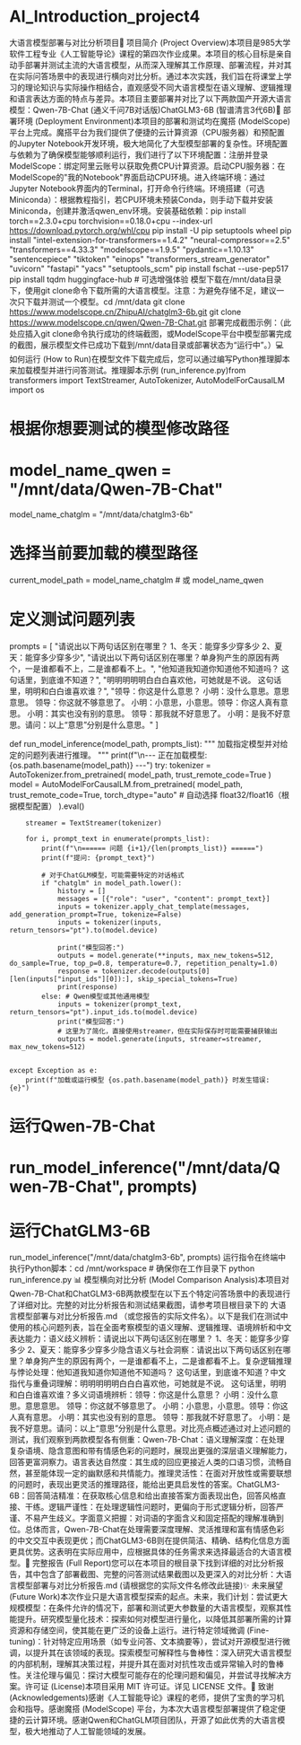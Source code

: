 # AI_Introduction_project4
大语言模型部署与对比分析项目🌟 项目简介 (Project Overview)本项目是985大学软件工程专业《人工智能导论》课程的第四次作业成果。本项目的核心目标是亲自动手部署并测试主流的大语言模型，从而深入理解其工作原理、部署流程，并对其在实际问答场景中的表现进行横向对比分析。通过本次实践，我们旨在将课堂上学习的理论知识与实际操作相结合，直观感受不同大语言模型在语义理解、逻辑推理和语言表达方面的特点与差异。本项目主要部署并对比了以下两款国产开源大语言模型：Qwen-7B-Chat (通义千问7B对话版)ChatGLM3-6B (智谱清言3代6B)🚀 部署环境 (Deployment Environment)本项目的部署和测试均在魔搭 (ModelScope) 平台上完成。魔搭平台为我们提供了便捷的云计算资源（CPU服务器）和预配置的Jupyter Notebook开发环境，极大地简化了大型模型部署的复杂性。环境配置与依赖为了确保模型能够顺利运行，我们进行了以下环境配置：注册并登录ModelScope：绑定阿里云账号以获取免费CPU计算资源。启动CPU服务器：在ModelScope的"我的Notebook"界面启动CPU环境。进入终端环境：通过Jupyter Notebook界面内的Terminal，打开命令行终端。环境搭建（可选Miniconda）：根据教程指引，若CPU环境未预装Conda，则手动下载并安装Miniconda，创建并激活qwen_env环境。安装基础依赖：pip install torch==2.3.0+cpu torchvision==0.18.0+cpu --index-url https://download.pytorch.org/whl/cpu
pip install -U pip setuptools wheel
pip install "intel-extension-for-transformers==1.4.2" "neural-compressor==2.5" "transformers==4.33.3" "modelscope==1.9.5" "pydantic==1.10.13" "sentencepiece" "tiktoken" "einops" "transformers_stream_generator" "uvicorn" "fastapi" "yacs" "setuptools_scm"
pip install fschat --use-pep517
pip install tqdm huggingface-hub # 可选增强体验
模型下载在/mnt/data目录下，使用git clone命令下载所需的大语言模型。注意：为避免存储不足，建议一次只下载并测试一个模型。cd /mnt/data
git clone https://www.modelscope.cn/ZhipuAI/chatglm3-6b.git
git clone https://www.modelscope.cn/qwen/Qwen-7B-Chat.git
部署完成截图示例：（此处应插入git clone命令执行成功的终端截图，或ModelScope平台中模型部署完成的截图，展示模型文件已成功下载到/mnt/data目录或部署状态为“运行中”。）💻 如何运行 (How to Run)在模型文件下载完成后，您可以通过编写Python推理脚本来加载模型并进行问答测试。推理脚本示例 (run_inference.py)from transformers import TextStreamer, AutoTokenizer, AutoModelForCausalLM
import os

# 根据你想要测试的模型修改路径
# model_name_qwen = "/mnt/data/Qwen-7B-Chat"
model_name_chatglm = "/mnt/data/chatglm3-6b"

# 选择当前要加载的模型路径
current_model_path = model_name_chatglm # 或 model_name_qwen

# 定义测试问题列表
prompts = [
    "请说出以下两句话区别在哪里？ 1、冬天：能穿多少穿多少 2、夏天：能穿多少穿多少",
    "请说出以下两句话区别在哪里？单身狗产生的原因有两个，一是谁都看不上，二是谁都看不上。",
    "他知道我知道你知道他不知道吗？ 这句话里，到底谁不知道？",
    "明明明明明白白白喜欢他，可她就是不说。 这句话里，明明和白白谁喜欢谁？",
    "领导：你这是什么意思？ 小明：没什么意思。意思意思。 领导：你这就不够意思了。 小明：小意思，小意思。领导：你这人真有意思。 小明：其实也没有别的意思。 领导：那我就不好意思了。 小明：是我不好意思。请问：以上“意思”分别是什么意思。"
]

def run_model_inference(model_path, prompts_list):
    """
    加载指定模型并对给定的问题列表进行推理。
    """
    print(f"\n--- 正在加载模型: {os.path.basename(model_path)} ---")
    try:
        tokenizer = AutoTokenizer.from_pretrained(
            model_path,
            trust_remote_code=True
        )
        model = AutoModelForCausalLM.from_pretrained(
            model_path,
            trust_remote_code=True,
            torch_dtype="auto"  # 自动选择 float32/float16（根据模型配置）
        ).eval()

        streamer = TextStreamer(tokenizer)

        for i, prompt_text in enumerate(prompts_list):
            print(f"\n====== 问题 {i+1}/{len(prompts_list)} ======")
            print(f"提问: {prompt_text}")

            # 对于ChatGLM模型，可能需要特定的对话格式
            if "chatglm" in model_path.lower():
                history = []
                messages = [{"role": "user", "content": prompt_text}]
                inputs = tokenizer.apply_chat_template(messages, add_generation_prompt=True, tokenize=False)
                inputs = tokenizer(inputs, return_tensors="pt").to(model.device)
                
                print("模型回答:")
                outputs = model.generate(**inputs, max_new_tokens=512, do_sample=True, top_p=0.8, temperature=0.7, repetition_penalty=1.0)
                response = tokenizer.decode(outputs[0][len(inputs["input_ids"][0]):], skip_special_tokens=True)
                print(response)
            else: # Qwen模型或其他通用模型
                inputs = tokenizer(prompt_text, return_tensors="pt").input_ids.to(model.device)
                print("模型回答:")
                # 这里为了简化，直接使用streamer，但在实际保存时可能需要捕获输出
                outputs = model.generate(inputs, streamer=streamer, max_new_tokens=512)


    except Exception as e:
        print(f"加载或运行模型 {os.path.basename(model_path)} 时发生错误: {e}")

# 运行Qwen-7B-Chat
# run_model_inference("/mnt/data/Qwen-7B-Chat", prompts)

# 运行ChatGLM3-6B
run_model_inference("/mnt/data/chatglm3-6b", prompts)
运行指令在终端中执行Python脚本：cd /mnt/workspace # 确保你在工作目录下
python run_inference.py
📊 模型横向对比分析 (Model Comparison Analysis)本项目对Qwen-7B-Chat和ChatGLM3-6B两款模型在以下五个特定问答场景中的表现进行了详细对比。完整的对比分析报告和测试结果截图，请参考项目根目录下的 大语言模型部署与对比分析报告.md （或您报告的实际文件名）。以下是我们在测试中使用的核心问题列表，旨在全面考察模型的语义理解、逻辑推理、语境辨析和中文表达能力：语义歧义辨析：请说出以下两句话区别在哪里？ 1、冬天：能穿多少穿多少 2、夏天：能穿多少穿多少隐含语义与社会洞察：请说出以下两句话区别在哪里？单身狗产生的原因有两个，一是谁都看不上，二是谁都看不上。复杂逻辑推理与悖论处理：他知道我知道你知道他不知道吗？ 这句话里，到底谁不知道？中文指代与重叠词理解：明明明明明白白白喜欢他，可她就是不说。 这句话里，明明和白白谁喜欢谁？多义词语境辨析：领导：你这是什么意思？ 小明：没什么意思。意思意思。 领导：你这就不够意思了。 小明：小意思，小意思。领导：你这人真有意思。 小明：其实也没有别的意思。 领导：那我就不好意思了。 小明：是我不好意思。请问：以上“意思”分别是什么意思。对比亮点概述通过对上述问题的测试，我们观察到两款模型各有侧重：Qwen-7B-Chat：语义理解深度：在处理复杂语境、隐含意图和带有情感色彩的问题时，展现出更强的深层语义理解能力，回答更富洞察力。语言表达自然度：其生成的回应更接近人类的口语习惯，流畅自然，甚至能体现一定的幽默感和共情能力。推理灵活性：在面对开放性或需要联想的问题时，表现出更灵活的推理路径，能给出更具启发性的答案。ChatGLM3-6B：回答简洁精准：在获取核心信息和给出直接答案方面表现出色，回答风格直接、干练。逻辑严谨性：在处理逻辑性问题时，更偏向于形式逻辑分析，回答严谨、不易产生歧义。字面意义把握：对词语的字面含义和固定搭配的理解准确到位。总体而言，Qwen-7B-Chat在处理需要深度理解、灵活推理和富有情感色彩的中文交互中表现更优；而ChatGLM3-6B则在提供简洁、精确、结构化信息方面更具优势。这表明在实际应用中，应根据具体的任务需求来选择最适合的大语言模型。📝 完整报告 (Full Report)您可以在本项目的根目录下找到详细的对比分析报告，其中包含了部署截图、完整的问答测试结果截图以及更深入的对比分析：大语言模型部署与对比分析报告.md (请根据您的实际文件名修改此链接)✨ 未来展望 (Future Work)本次作业只是大语言模型探索的起点。未来，我们计划：尝试更大规模模型：在条件允许的情况下，部署和测试更大参数量的大语言模型，观察其性能提升。研究模型量化技术：探索如何对模型进行量化，以降低其部署所需的计算资源和存储空间，使其能在更广泛的设备上运行。进行特定领域微调 (Fine-tuning)：针对特定应用场景（如专业问答、文本摘要等），尝试对开源模型进行微调，以提升其在该领域的表现。探索模型可解释性与鲁棒性：深入研究大语言模型的内部机制，理解其决策过程，并提升其在面对对抗性攻击或异常输入时的鲁棒性。关注伦理与偏见：探讨大模型可能存在的伦理问题和偏见，并尝试寻找解决方案。许可证 (License)本项目采用 MIT 许可证。详见 LICENSE 文件。🙏 致谢 (Acknowledgements)感谢《人工智能导论》课程的老师，提供了宝贵的学习机会和指导。感谢魔搭 (ModelScope) 平台，为本次大语言模型部署提供了稳定便捷的云计算环境。感谢Qwen和ChatGLM项目团队，开源了如此优秀的大语言模型，极大地推动了人工智能领域的发展。
